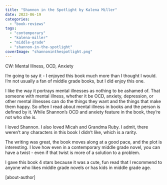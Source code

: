 ```yaml
---
title: "Shannon in the Spotlight by Kalena Miller"
date: 2023-06-19
categories: 
  - "book-reviews"
tags: 
  - "contemporary"
  - "kalena-miller"
  - "middle-grade"
  - "shannon-in-the-spotlight"
coverImage: "shannoninthespotlight.png"
---
```


CW: Mental Illness, OCD, Anxiety

I’m going to say it - I enjoyed this book much more than I thought I would. I’m not usually a fan of middle grade books, but I did enjoy this one.

I like the way it portrays mental illnesses as nothing to be ashamed of. That someone with mental illness, whether it be OCD, anxiety, depression, or other mental illnesses can do the things they want and the things that make them happy. So often I read about mental illness in books and the person is defined by it. While Shannon’s OCD and anxiety feature in the book, they’re not who she is.

I loved Shannon. I also loved Micah and Grandma Ruby. I admit, there weren’t any characters in this book I didn’t like, which is a rarity.

The writing was great, the book moves along at a good pace, and the plot is interesting. I love how even in a contemporary middle grade novel, you can have a twist - even if that twist is more of a solution to a problem.

I gave this book 4 stars because it was a cute, fun read that I recommend to anyone who likes middle grade novels or has kids in middle grade age.

\[about-author\]
